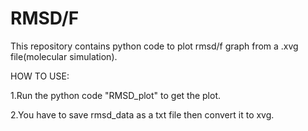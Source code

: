 # RMSD/F

This repository contains python code to plot rmsd/f graph from a .xvg file(molecular simulation).

HOW TO USE:

1.Run the python code "RMSD_plot" to get the plot.
 
2.You have to save rmsd_data as a txt file then convert it to xvg.
  
